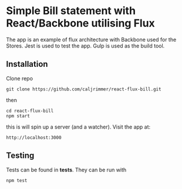 # Simple Bill statement with React/Backbone utilising Flux

The app is an example of flux architecture with Backbone used for the Stores.
Jest is used to test the app.
Gulp is used as the build tool.

## Installation

Clone repo 

```
git clone https://github.com/caljrimmer/react-flux-bill.git
```

then

```
cd react-flux-bill
npm start
```

this is will spin up a server (and a watcher). Visit the app at:

```
http://localhost:3000
```

## Testing

Tests can be found in __tests__. They can be run with

```
npm test
```
